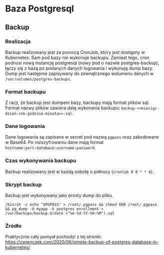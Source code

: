 # Baza Postgresql

## Backup

### Realizacja
Backup realizowany jest za pomocą CronJob, który jest dostępny w Kubernetes. Sam pod bazy nie wykonuje backupu.
Zamiast tego, cron podnosi nową instancję postgresql (nowy pod o nazwie postgres-backup), łączy się z bazą po podanych
danych logowania i wykonuję dump bazy. Dump jest następnie zapisywany do zewnętrznego wolumenu danych w
`/var/volumes/postgres-backups`.

### Format backupu

Z racji, że backup jest dumpem bazy, backupy mają format plików sql. Format nazwy plików zawiera datę wykonania backupu:
`backup-<<miesiąc-dzień-rok-godzina-minuta>>.sql`.

### Dane logowania

Dane logowania są zapisane w secret pod nazwą `pgpass` oraz zakodowane w Base64. Po rozszyfrowaniu dane mają format
`hostname:port:database:username:password`.

### Czas wykonywania backupu
Backup realizowany jest w każdą sobotę o północy (`crontab 0 0 * * 6`).

### Skrypt backup

Backup jest wykonywany jako prosty dump do pliku.

```shell script
/bin/sh -c echo "$PGPASS" > /root/.pgpass && chmod 600 /root/.pgpass && pg_dump -U myapp -h postgres enrollment > /var/backups/backup-$(date +"%m-%d-%Y-%H-%M").sql
```

### Źródło

Praktycznie cały pomysł pochodzi z tej stronki:
https://cwienczek.com/2020/06/simple-backup-of-postgres-database-in-kubernetes/

